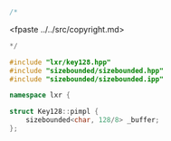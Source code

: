 ```cpp
/*
```
<fpaste ../../src/copyright.md>
```cpp
*/

#include "lxr/key128.hpp"
#include "sizebounded/sizebounded.hpp"
#include "sizebounded/sizebounded.ipp"

namespace lxr {

struct Key128::pimpl {
    sizebounded<char, 128/8> _buffer;
};

```
